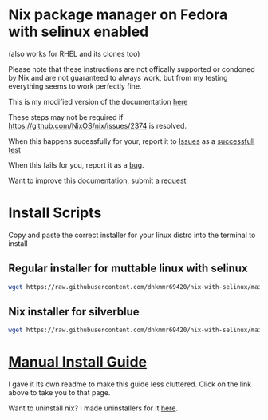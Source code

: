 # Nix package manager on Fedora with selinux enabled 

(also works for RHEL and its clones too)

Please note that these instructions are not offically supported or condoned by Nix and are not guaranteed to always work, but from my testing everything seems to work perfectly fine.

This is my modified version of the documentation [here](https://gist.github.com/matthewpi/08c3d652e7879e4c4c30bead7021ff73)

These steps may not be required if https://github.com/NixOS/nix/issues/2374 is resolved.

When this happens sucessfully for your, report it to [Issues](https://github.com/dnkmmr69420/nix-with-selinux/issues) as a [successfull test](https://github.com/dnkmmr69420/nix-with-selinux/issues/new?assignees=&labels=successful+test&template=successful-test.md&title=)

When this fails for you, report it as a [bug](https://github.com/dnkmmr69420/nix-with-selinux/issues/new?assignees=&labels=bug&template=bug_report.md&title=).

Want to improve this documentation, submit a [request](https://github.com/dnkmmr69420/nix-with-selinux/issues/new?assignees=&labels=&template=improvements-requests.md&title=)

# Install Scripts

Copy and paste the correct installer for your linux distro into the terminal to install

## Regular installer for muttable linux with selinux

```bash
wget https://raw.githubusercontent.com/dnkmmr69420/nix-with-selinux/main/regular-installer.sh && chmod a+x ./regular-installer.sh && ./regular-installer.sh ; rm ./regular-installer.sh
```

## Nix installer for silverblue

```bash
wget https://raw.githubusercontent.com/dnkmmr69420/nix-with-selinux/main/silverblue-installer.sh && chmod a+x ./silverblue-installer.sh && ./silverblue-installer.sh ; rm ./silverblue-installer.sh
```

# [Manual Install Guide](https://github.com/dnkmmr69420/nix-with-selinux/blob/main/manual-install-guide.md)

I gave it its own readme to make this guide less cluttered. Click on the link above to take you to that page.

Want to uninstall nix? I made uninstallers for it [here](https://github.com/dnkmmr69420/nix-uninstallers).
